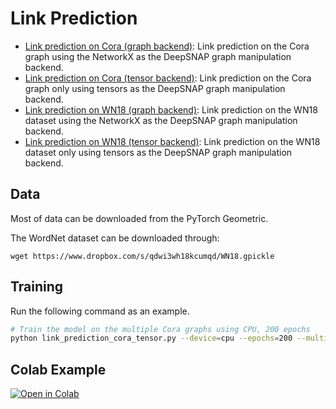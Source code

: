 # Link Prediction

* [Link prediction on Cora (graph backend)](link_prediction_cora.py): Link prediction on the Cora graph using the NetworkX as the DeepSNAP graph manipulation backend.
* [Link prediction on Cora (tensor backend)](link_prediction_cora_tensor.py): Link prediction on the Cora graph only using tensors as the DeepSNAP graph manipulation backend.
* [Link prediction on WN18 (graph backend)](link_prediction_wn.py): Link prediction on the WN18 dataset using the NetworkX as the DeepSNAP graph manipulation backend.
* [Link prediction on WN18 (tensor backend)](link_prediction_wn_tensor.py): Link prediction on the WN18 dataset only using tensors as the DeepSNAP graph manipulation backend.

## Data
Most of data can be downloaded from the PyTorch Geometric.

The WordNet dataset can be downloaded through:
```
wget https://www.dropbox.com/s/qdwi3wh18kcumqd/WN18.gpickle
```

## Training

Run the following command as an example.

```sh
# Train the model on the multiple Cora graphs using CPU, 200 epochs
python link_prediction_cora_tensor.py --device=cpu --epochs=200 --multigraph
```

## Colab Example

[![Open in Colab](https://colab.research.google.com/assets/colab-badge.svg)](https://colab.research.google.com/drive/1ycdlJuse7l2De7wi51lFd_nCuaWgVABc?usp=sharing)